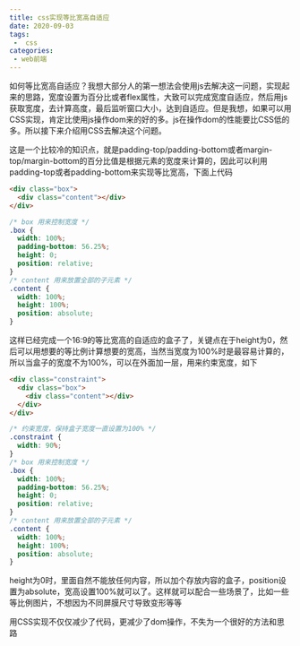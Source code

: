 ```yaml
---
title: css实现等比宽高自适应
date: 2020-09-03
tags:
 -  css
categories:
 - web前端
---
```


如何等比宽高自适应？我想大部分人的第一想法会使用js去解决这一问题，实现起来的思路，宽度设置为百分比或者flex属性，大致可以完成宽度自适应，然后用js获取宽度，去计算高度，最后监听窗口大小，达到自适应。但是我想，如果可以用CSS实现，肯定比使用js操作dom来的好的多。js在操作dom的性能要比CSS低的多。所以接下来介绍用CSS去解决这个问题。

这是一个比较冷的知识点，就是padding-top/padding-bottom或者margin-top/margin-bottom的百分比值是根据元素的宽度来计算的，因此可以利用padding-top或者padding-bottom来实现等比宽高，下面上代码

```html
<div class="box">
  <div class="content"></div>
</div>
```

```css
/* box 用来控制宽度 */
.box {
  width: 100%;
  padding-bottom: 56.25%;
  height: 0;
  position: relative;
}
/* content 用来放置全部的子元素 */
.content {
  width: 100%;
  height: 100%;
  position: absolute;
}
```

这样已经完成一个16:9的等比宽高的自适应的盒子了，关键点在于height为0，然后可以用想要的等比例计算想要的宽高，当然当宽度为100%时是最容易计算的，所以当盒子的宽度不为100%，可以在外面加一层，用来约束宽度，如下

```html
<div class="constraint">
  <div class="box">
    <div class="content"></div>
  </div>
</div>
```

```css
/* 约束宽度，保持盒子宽度一直设置为100% */
.constraint {
  width: 90%;
}
/* box 用来控制宽度 */
.box {
  width: 100%;
  padding-bottom: 56.25%;
  height: 0;
  position: relative;
}
/* content 用来放置全部的子元素 */
.content {
  width: 100%;
  height: 100%;
  position: absolute;
}
```

height为0时，里面自然不能放任何内容，所以加个存放内容的盒子，position设置为absolute，宽高设置100%就可以了。这样就可以配合一些场景了，比如一些等比例图片，不想因为不同屏膜尺寸导致变形等等

用CSS实现不仅仅减少了代码，更减少了dom操作，不失为一个很好的方法和思路
